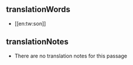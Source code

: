 ## translationWords

* [[en:tw:son]]

## translationNotes

* There are no translation notes for this passage
